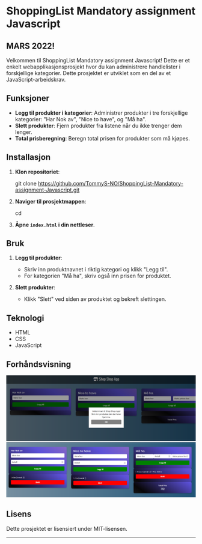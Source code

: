# ShoppingList Mandatory assignment Javascript
## MARS 2022!
Velkommen til ShoppingList Mandatory assignment Javascript! Dette er et enkelt webapplikasjonsprosjekt hvor du kan administrere handlelister i forskjellige kategorier. Dette prosjektet er utviklet som en del av et JavaScript-arbeidskrav.

## Funksjoner

- **Legg til produkter i kategorier**: Administrer produkter i tre forskjellige kategorier: "Har Nok av", "Nice to have", og "Må ha".
- **Slett produkter**: Fjern produkter fra listene når du ikke trenger dem lenger.
- **Total prisberegning**: Beregn total prisen for produkter som må kjøpes.

## Installasjon

1. **Klon repositoriet**:

     git clone https://github.com/TommyS-NO/ShoppingList-Mandatory-assignment-Javascript.git

2. **Naviger til prosjektmappen**:
 
    cd <repo-navn>

3. **Åpne `index.html` i din nettleser**.

## Bruk

1. **Legg til produkter**:
   - Skriv inn produktnavnet i riktig kategori og klikk "Legg til".
   - For kategorien "Må ha", skriv også inn prisen for produktet.

2. **Slett produkter**:
   - Klikk "Slett" ved siden av produktet og bekreft slettingen.

## Teknologi

- HTML
- CSS
- JavaScript

## Forhåndsvisning

![Shop Shop App Forhåndsvisning](images/preview_1.png)
![Shop Shop App Forhåndsvisning](images/preview_2.png)

## Lisens

Dette prosjektet er lisensiert under MIT-lisensen.

---
